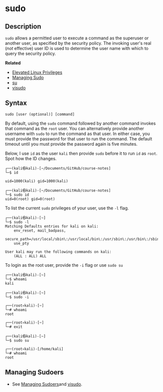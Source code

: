 # sudo
## Description

`sudo` allows a permitted user to execute a command as the superuser or another user, as specified by the security policy. The invoking user's real (_not_ effective) user ID is used to determine the user name with which to query the security policy.

**Related**
- [Elevated Linux Privileges](../../../Knowledge%20Base/Linux%20Fundamentals/10%20Elevated%20Linux%20Privileges.md)
- [Managing Sudo](../../../Knowledge%20Base/Linux%20Fundamentals/10%20Elevated%20Linux%20Privileges.md)
- [su](su.md)
- [visudo](visudo.md)
## Syntax

```
sudo [user (optional)] [command]
```

By default, using the `sudo` command followed by another command invokes that command as the `root` user. You can alternatively provide another username with `sudo` to run the command as that user. In either case, you must provide the password for that user to run the command. The default timeout until you must provide the password again is five minutes. 

Below, I use `id` as the user `kali` then provide `sudo` before it to run `id` as `root`. Spot how the ID changes. 

```
┌──(kali㉿kali)-[~/Documents/GitHub/course-notes]
└─$ id                                                             

uid=1000(kali) gid=1000(kali) 
                 
┌──(kali㉿kali)-[~/Documents/GitHub/course-notes]
└─$ sudo id
uid=0(root) gid=0(root) 
```

To list the current `sudo` privileges of your user, use the `-l` flag. 

```
┌──(kali㉿kali)-[~]
└─$ sudo -l
Matching Defaults entries for kali on kali:
    env_reset, mail_badpass,
    secure_path=/usr/local/sbin\:/usr/local/bin\:/usr/sbin\:/usr/bin\:/sbin\:/bin,
    use_pty

User kali may run the following commands on kali:
    (ALL : ALL) ALL
```

To login as the root user, provide the `-i` flag or use `sudo su`

```
┌──(kali㉿kali)-[~]
└─$ whoami 
kali
                  
┌──(kali㉿kali)-[~]
└─$ sudo -i

┌──(root💀kali)-[~]
└─# whoami
root
                  
┌──(root💀kali)-[~]
└─# exit
                  
┌──(kali㉿kali)-[~]
└─$ sudo su

┌──(root💀kali)-[/home/kali]
└─# whoami
root
```

## Managing Sudoers

- See [Managing Sudoers](../../../Knowledge%20Base/Linux%20Fundamentals/10%20Elevated%20Linux%20Privileges.md#managing-sudo)and [visudo](visudo.md).
